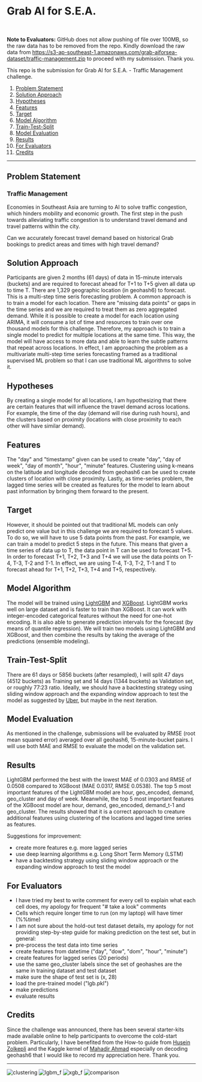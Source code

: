 # Grab AI for S.E.A.
<br>


**Note to Evaluators:** GitHub does not allow pushing of file over 100MB, so the raw data has to be removed from the repo. Kindly download the raw data from https://s3-ap-southeast-1.amazonaws.com/grab-aiforsea-dataset/traffic-management.zip to proceed with my submission. Thank you.


This repo is the submission for Grab AI for S.E.A. - Traffic Management challenge. 

1. [Problem Statement](#ps)
2. [Solution Approach](#sa)
3. [Hypotheses](#h)
4. [Features](#f)
5. [Target](#t)
6. [Model Algorithm](#ma)
7. [Train-Test-Split](#tts)
8. [Model Evaluation](#me)
9. [Results](#r)
10. [For Evaluators](#fe)
11. [Credits](#c)


---
## <a name="ps">Problem Statement</a>
### Traffic Management
Economies in Southeast Asia are turning to AI to solve traffic congestion, which hinders mobility and economic growth. The first step in the push towards alleviating traffic congestion is to understand travel demand and travel patterns within the city.

Can we accurately forecast travel demand based on historical Grab bookings to predict areas and times with high travel demand?


## <a name="sa">Solution Approach</a>
Participants are given 2 months (61 days) of data in 15-minute intervals (buckets) and are required to forecast ahead for T+1 to T+5 given all data up to time T. There are 1,329 geographic location (in geohash6) to forecast. This is a multi-step time seris forecasting problem. A common approach is to train a model for each location. There are "missing data points" or gaps in the time series and we are required to treat them as zero aggregated demand. While it is possible to create a model for each location using ARIMA, it will consume a lot of time and resources to train over one thousand models for this challenge. Therefore, my approach is to train a single model to predict for multiple locations at the same time. This way, the model will have access to more data and able to learn the subtle patterns that repeat across locations. In effect, I am approaching the problem as a multivariate multi-step time series forecasting framed as a traditional supervised ML problem so that I can use traditional ML algorithms to solve it. 


## <a name="h">Hypotheses</a>
By creating a single model for all locations, I am hypothesizing that there are certain features that will influence the travel demand across locations. For example, the time of the day (demand will rise during rush hours), and the clusters based on proximity (locations with close proximity to each other will have similar demand).


## <a name="f">Features</a>
The "day" and "timestamp" given can be used to create "day", "day of week", "day of month", "hour", "minute" features. Clustering using k-means on the latitude and longitude decoded from geohash6 can be used to create clusters of location with close proximity. Lastly, as time-series problem, the lagged time series will be created as features for the model to learn about past information by bringing them forward to the present.


## <a name="t">Target</a>
However, it should be pointed out that traditional ML models can only predict one value but in this challenge we are required to forecast 5 values. To do so, we will have to use 5 data points from the past. For example, we can train a model to predict 5 steps in the future. This means that given a time series of data up to T,  the data point in T can be used to forecast T+5. In order to forecast T+1, T+2, T+3 and T+4 we will use the data points on T-4, T-3, T-2 and T-1. In effect, we are using T-4, T-3, T-2, T-1 and T to forecast ahead for T+1, T+2, T+3, T+4 and T+5, respectively.


## <a name="ma">Model Algorithm</a>
The model will be trained using [LightGBM](https://lightgbm.readthedocs.io/en/latest/) and [XGBoost](https://xgboost.readthedocs.io/en/latest/). LightGBM works well on large dataset and is faster to train than XGBoost. It can work with integer-encoded categorical features without the need for one-hot encoding. It is also able to generate prediction intervals for the forecast (by means of quantile regression). We will train two models using LightGBM and XGBoost, and then combine the results by taking the average of the predictions (ensemble modeling).


## <a name="tts">Train-Test-Split</a>
There are 61 days or 5856 buckets (after resampled), I will split 47 days (4512 buckets) as Training set and 14 days (1344 buckets) as Validation set, or roughly 77:23 ratio. Ideally, we should have a backtesting strategy using sliding window approach and the expanding window approach to test the model as suggested by [Uber](https://eng.uber.com/forecasting-introduction/), but maybe in the next iteration. 

## <a name="me">Model Evaluation</a>
As mentioned in the challenge, submissions will be evaluated by RMSE (root mean squared error) averaged over all geohash6, 15-minute-bucket pairs. I will use both MAE and RMSE to evaluate the model on the validation set.


## <a name="r">Results</a>
LightGBM performed the best with the lowest MAE of 0.0303 and RMSE of 0.0508 compared to XGBoost (MAE 0.0317, RMSE 0.0538). The top 5 most important features of the LightGBM model are hour, geo_encoded, demand, geo_cluster and day of week. Meanwhile, the top 5 most important features of the XGBoost model are hour, demand, geo_encoded, demand_t-1 and geo_cluster. The results showed that it is a correct approach to creature additional features using clustering of the locations and lagged time series as features.

Suggestions for improvement:
- create more features e.g. more lagged series
- use deep learning algorithms e.g. Long Short Term Memory (LSTM)
- have a backtesting strategy using sliding window approach or the expanding window approach to test the model


## <a name="fe">For Evaluators</a>
- I have tried my best to write comment for every cell to explain what each cell does, my apology for frequent "# take a look" comments
- Cells which require longer time to run (on my laptop) will have timer (%%time)
- I am not sure about the hold-out test dataset details, my apology for not providing step-by-step guide for making prediction on the test set, but in general:
 - pre-process the test data into time series
 - create features from datetime ("day", "dow", "dom", "hour", "minute")
 - create features for lagged series (20 periods)
 - use the same geo_cluster labels since the set of geohashes are the same in training dataset and test dataset
 - make sure the shape of test set is (x, 28)
 - load the pre-trained model ("lgb.pkl")
 - make predictions
 - evaluate results


## <a name="c">Credits</a>
Since the challenge was announced, there has been several starter-kits made available online to help participants to overcome the cold-start problem. Particularly, I have benefited from the How-to guide from [Husein Zolkepli](https://github.com/huseinzol05/Machine-Learning-Data-Science-Reuse/tree/master/grab-aiforsea/traffic-management) and the Kaggle kernel of [Mahadir Ahmad](https://www.kaggle.com/mahadir/grab-traffic-demand-forecasting) especially on decoding geohash6 that I would like to record my appreciation here. Thank you.


---

![clustering](clustering.png)
![lgbm_f](lgbm_f.png)
![xgb_f](xgb_f.png)
![comparison](comparison.png)
